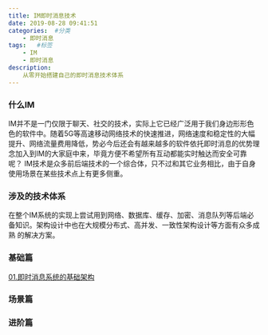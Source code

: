 ```yaml
---
title: IM即时消息技术
date: 2019-08-28 09:41:51
categories:  #分类
    - 即时消息
tags:   #标签
    - IM
    - 即时消息
description: 
    从零开始搭建自己的即时消息技术体系
---
```


### 什么IM
IM并不是一门仅限于聊天、社交的技术，实际上它已经广泛用于我们身边形形色色的软件中。随着5G等高速移动网络技术的快速推进，网络速度和稳定性的大幅提升、网络流量费用降低，势必今后还会有越来越多的软件依托即时消息的优势理念加入到IM的大家庭中来，毕竟方便不希望所有互动都能实时触达而安全可靠呢？
IM技术是众多前后端技术的一个综合体，只不过和其它业务相比，由于自身使用场景在某些技术点上有更多侧重。

### 涉及的技术体系
在整个IM系统的实现上尝试用到网络、数据库、缓存、加密、消息队列等后端必备知识。架构设计中也在大规模分布式、高并发、一致性架构设计等方面有众多成熟 的解决方案。

### 基础篇
[01.即时消息系统的基础架构](01.im-base-ar.html)
### 场景篇

### 进阶篇

